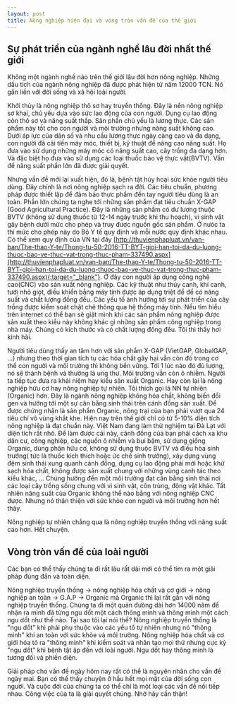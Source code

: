 ```yaml
---
layout: post
title: Nông nghiệp hiện đại và vòng tròn vấn đề của thế giới
---
```


## Sự phát triển của ngành nghề lâu đời nhất thế giới

Không một ngành nghề nào trên thế giới lâu đời hơn nông nghiệp. Những dấu tích của ngành nông nghiệp đã được phát hiện từ năm 12000 TCN. Nó gắn liền với đời sống và xã hội loài người.

Khởi thủy là nông nghiệp thô sơ hay truyền thống. Đây là nền nông nghiệp sơ khai, chủ yếu dựa vào sức lao động của con người. Dụng cụ lao động còn thô sơ và năng suất thấp. Sản phẩn chủ yếu là lương thực. Các sản phẩm này tốt cho con người và môi trường nhưng năng suất không cao. Dưới áp lực của dân số và nhu cầu lương thực ngày càng cao và đa dạng, con người đã cải tiến máy móc, thiết bị, kỹ thuật để nâng cao năng suất. Họ đưa vào sử dụng những máy móc có năng suất cao, cây trồng đa dạng hơn. Và đặc biệt họ đưa vào sử dụng các loại thuốc bảo vệ thực vật(BVTV). Vấn đề năng suất phần lớn đã được giải quyết.

Nhưng vấn đề mới lại xuất hiện, đó là, bệnh tật hủy hoại sức khỏe người tiêu dùng. Đây chính là nơi nông nghiệp sạch ra đời. Các tiêu chuẩn, phương pháp được thiết lập để đảm bảo thực phẩm đến tay người tiêu dùng là an toàn. Phần lớn chúng ta nghe tới những sản phẩm đạt tiêu chuẩn  X-GAP (Good Agricultural Practice). Đây là những sản phầm có dư lượng thuộc BVTV (không sử dụng thuốc từ 12-14 ngày trước khi thu hoạch), vi sinh vật gây bệnh dưới mức cho phép và truy được nguồn gốc sản phẩm. Ở nưóc ta thì mức cho phép này do Bộ Y tế quy định và mỗi nước quy định khác nhau. Có thể xem quy định của VN tại đây [http://thuvienphapluat.vn/van-ban/The-thao-Y-te/Thong-tu-50-2016-TT-BYT-gioi-han-toi-da-du-luong-thuoc-bao-ve-thuc-vat-trong-thuc-pham-337490.aspx](http://thuvienphapluat.vn/van-ban/The-thao-Y-te/Thong-tu-50-2016-TT-BYT-gioi-han-toi-da-du-luong-thuoc-bao-ve-thuc-vat-trong-thuc-pham-337490.aspx){:target="_blank"}. Ở đây con người áp dụng công nghệ cao(CNC) vào sản xuất nông nghiệp. Các kỹ thuật như thủy canh, khí canh, tưới nhỏ giọt, điều khiển bằng máy tính được áp dụng triệt để để có năng suất và chất lượng đồng đều. Các yếu tố ảnh hưởng tới sự phát triển của cây trồng được kiểm soát chặt chẽ thông qua hệ thống máy tính. Nếu tìm hiểu trên internet có thể bạn sẽ giật mình khi các sản phẩm nông nghiệp được sản xuất theo kiểu này không khác gì những sản phẩm công nghiệp trong nhà máy. Chúng có kích thước và có chất lượng đồng đều. Tôi thì thấy hơi kinh hãi.

Người tiêu dùng thấy an tâm hơn với sản phầm X-GAP (VietGAP, GlobalGAP, ...) nhưng theo thời gian tích tụ các hóa chất gây hại vẫn còn đó trong cơ thể con người và môi trường thì không bền vững. Tới 1 lúc nào đó đủ lượng, nó sẽ thành bệnh và thường là ung thư. Môi trường vẫn còn ô nhiễm. Người ta tiếp tục đưa ra khái niệm hay kiểu sản xuất Organic. Hay còn lại là nông nghiệp hữu cơ hay nông nghiệp tự nhiên. Tôi thích gọi là NN tự nhiên (Organic) hơn. Đây là ngành nông nghiệp không hóa chất, không biến đổi gen và hướng tới một sự cân bằng sinh thái trên cánh đồng sản xuất. Để được chứng nhận là sản phẩm Organic, nông trại của bạn phải vượt qua 24 tiêu chí vô vùng khắt khe. Hiện nay trên thế giới chỉ có từ 5-10% diện tích nông nghiệp là đạt chuẩn này. Việt Nam đang làm thử nghiệm tại Đà Lạt với diện tích rất nhỏ. Để làm được cái này, cánh đồng của bạn phải cách xa khu dân cư, công nghiệp, các nguồn ô nhiễm và bụi bặm, sử dụng giống Organic, dùng phân hữu cơ, không sử dụng thuộc BVTV và điều hòa sinh trưởng( tức là thuốc kích thích hoặc ức chế sinh trưởng), xây dựng vùng đệm sinh thái xung quanh cánh đồng, dụng cụ lao động phải mới hoặc khử sạch hóa chất, không được sản xuất chung với những vùng canh tác theo kiểu khác, ... Chúng hướng đến một môi trường đạt cân bằng sinh thái nơi các loại cây trồng sống chung với vi sinh vật, côn trùng, động vật khác. Tất nhiên năng suất của Organic không thể nào bằng với nông nghiệp CNC được. Nhưng nó thân thiện với sức khỏe con người và môi trường hơn hết thảy.

Nông nghiệp tự nhiên chẳng qua là nông nghiệp truyền thống với năng suất cao hơn. Hết chuyện.

## Vòng tròn vấn đề của loài người

Các bạn có thể thấy chúng ta đi rất lâu rất dài mới có thể tìm ra một giải pháp đúng đắn và toàn diện.

Nông nghiệp truyền thống -> nông nghiệp hóa chất và cơ giới -> nông nghiệp an toàn -> G.A.P -> Organic mà Organic thì lại rất gần với nông nghiệp truyền thống. Chúng ta đi một quản đưòng dài hơn 14000 năm để nhận ra mình đã từng ngu dốt một cách thông minh và thông minh một cách ngu dốt như thế nào. Tại sao tôi lại nói thế? Nông nghiệp truyền thống là "ngu dốt" khi phải phụ thuộc vào các yếu tố tự nhiên nhưng nó "thông minh" khi an toàn với sức khỏe và môi trường. Nông nghiệp hóa chất và cơ giới hóa tỏ ra "thông minh" khi kiểm soát và nhân tạo mọi thứ nhưng cực kỳ "ngu dốt" khi bệnh tật ập đến với loài người. Ngu dốt hay thông minh là tương đối và phiến diện.

Giải pháp cho vấn đề ngày hôm nay rất có thể là nguyên nhân cho vấn đề ngày mai. Bạn có thể thấy chuyện ở hầu hết mọi mặt của đời sống con người. Và cuộc đời của chúng ta có thể chỉ là một loại các vấn đề nối tiếp nhau. Công việc của ta là giải quyết chúng. Nhớ hãy cẩn thận!

